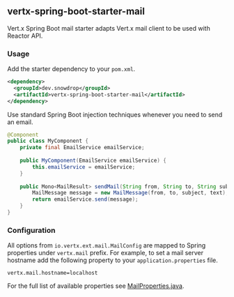 ## vertx-spring-boot-starter-mail

Vert.x Spring Boot mail starter adapts Vert.x mail client to be used with Reactor API.

### Usage

Add the starter dependency to your `pom.xml`.
```xml
<dependency>
  <groupId>dev.snowdrop</groupId>
  <artifactId>vertx-spring-boot-starter-mail</artifactId>
</dependency>
```

Use standard Spring Boot injection techniques whenever you need to send an email.
```java
@Component
public class MyComponent {
    private final EmailService emailService;
    
    public MyComponent(EmailService emailService) {
        this.emailService = emailService; 
    }
    
    public Mono<MailResult> sendMail(String from, String to, String subject, String text) {
        MailMessage message = new MailMessage(from, to, subject, text);
        return emailService.send(message);
    }
}
```

### Configuration

All options from `io.vertx.ext.mail.MailConfig` are mapped to Spring properties under `vertx.mail` prefix.
For example, to set a mail server hostname add the following property to your `application.properties` file.
```properties
vertx.mail.hostname=localhost
``` 

For the full list of available properties see [MailProperties.java](./src/main/java/dev/snowdrop/vertx/mail/MailProperties.java).
